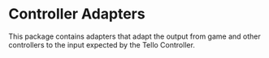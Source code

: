 # Controller Adapters

This package contains adapters that adapt the output from game and other controllers to the input expected by the Tello Controller.

